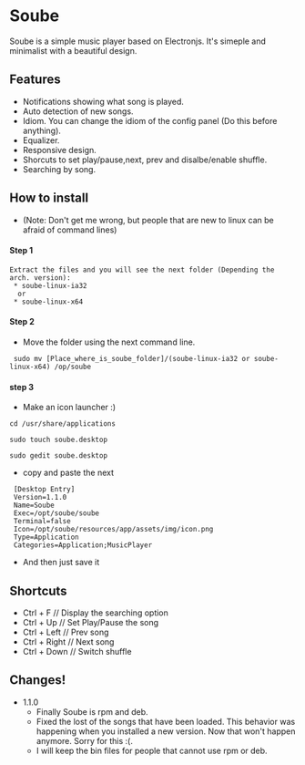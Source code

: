 # Soube
Soube is a simple music player based on Electronjs. It's simeple and minimalist with a beautiful design.

## Features
 * Notifications showing what song is played.
 * Auto detection of new songs.
 * Idiom. You can change the idiom of the config panel (Do this before anything).
 * Equalizer.
 * Responsive design.
 * Shorcuts to set play/pause,next, prev and disalbe/enable shuffle.
 * Searching by song.

## How to install
 * (Note: Don't get me wrong, but people that are new to linux can be afraid of command lines)

#### Step 1
 ```
 Extract the files and you will see the next folder (Depending the arch. version):
  * soube-linux-ia32
   or
  * soube-linux-x64
 ```
#### Step 2
 * Move the folder using the next command line.

 ```
  sudo mv [Place_where_is_soube_folder]/(soube-linux-ia32 or soube-linux-x64) /op/soube
 ```
#### step 3 
 * Make an icon launcher :)

 ```
 cd /usr/share/applications
 
 sudo touch soube.desktop
 
 sudo gedit soube.desktop 
 ```
 * copy and paste the next

```
 [Desktop Entry]
 Version=1.1.0
 Name=Soube
 Exec=/opt/soube/soube
 Terminal=false
 Icon=/opt/soube/resources/app/assets/img/icon.png
 Type=Application
 Categories=Application;MusicPlayer
 ```
 * And then just save it

## Shortcuts

 * Ctrl + F      // Display the searching option
 * Ctrl + Up     // Set Play/Pause the song
 * Ctrl + Left   // Prev song
 * Ctrl + Right  // Next song
 * Ctrl + Down // Switch shuffle

## Changes!
 * 1.1.0
    * Finally Soube is rpm and deb.
    * Fixed the lost of the songs that have been loaded. This behavior was happening when you installed a new version. Now that won't happen anymore.
      Sorry for this :(.
    * I will keep the bin files for people that cannot use rpm or deb.